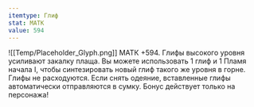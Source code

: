 ```yaml
---
itemtype: Глиф
stat: МАТК 
value: 594
---
```

![[Temp/Placeholder_Glyph.png]]
МАТК +594. Глифы высокого уровня усиливают закалку плаща. Вы можете использовать 1 глиф и 1 Пламя начала I, чтобы синтезировать новый глиф такого же уровня в горне. Глифы не расходуются. Если снять одеяние, вставленные глифы автоматически отправляются в сумку. Бонус действует только на персонажа!

